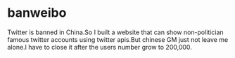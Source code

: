 banweibo
========

Twitter is banned in China.So I built a website that can show non-politician famous twitter accounts using twitter apis.But chinese GM just not leave me alone.I have to close it after the users number grow to 200,000.
